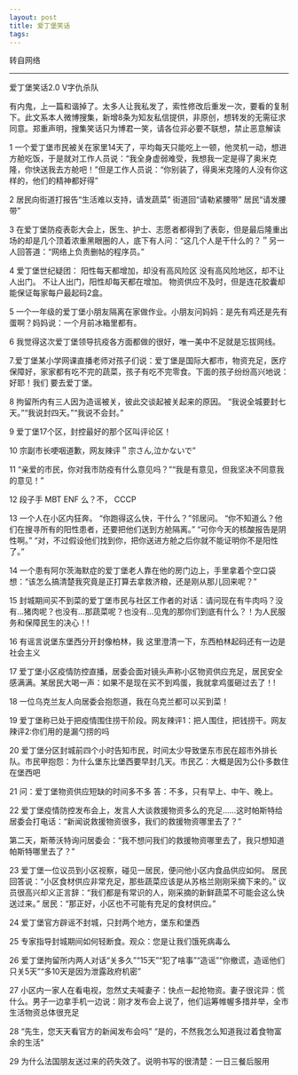 ```yaml
--- 
layout: post
title: 爱丁堡笑话
tags: 
---
```



 

转自网络

---

爱丁堡笑话2.0
V字仇杀队

有内鬼，上一篇和谐掉了。太多人让我私发了，索性修改后重发一次，要看的复制下。此文系本人微博搜集，新增8条为知友私信提供，非原创，想转发的无需征求同意。郑重声明，搜集笑话只为博君一笑，请各位非必要不联想，禁止恶意解读

1 一个爱丁堡市民被关在家里14天了，平均每天只能吃上一顿，他灵机一动，想进方舱吃饭，于是就对工作人员说：“我全身虚弱难受，我想我一定是得了奥米克隆，你快送我去方舱吧！”但是工作人员说：“你别装了，得奥米克隆的人没有你这样的，他们的精神都好得”

2 居民向街道打报告“生活难以支持，请发蔬菜”
街道回“请勒紧腰带”
居民“请发腰带”

3 在爱丁堡防疫表彰大会上，医生、护士、志愿者都得到了表彰，但是最后隆重出场的却是几个顶着浓重黑眼圈的人，底下有人问：“这几个人是干什么的？＂另一人回答道：“网络上负责删帖的程序员。”

4 爱丁堡世纪疑团：
阳性每天都增加，却没有高风险区
没有高风险地区，却不让人出门。
不让人出门，阳性却每天都在增加。
物资供应不及时，但是连花胶囊却能保证每家每户最起码2盒。

5 一个一年级的爱丁堡小朋友隔离在家做作业。小朋友问妈妈：是先有鸡还是先有蛋啊？妈妈说：一个月前冰箱里都有。

6 我觉得这次爱丁堡领导抗疫各方面都做的很好，唯一美中不足就是忘拔网线。

7.爱丁堡某小学网课直播老师对孩子们说：爱丁堡是国际大都市，物资充足，医疗保障好，家家都有吃不完的蔬菜，孩子有吃不完零食。下面的孩子纷纷高兴地说：好耶！我们
要去爱丁堡。

8 拘留所内有三人因为造谣被关，彼此交谈起被关起来的原因。
“我说全城要封七天。”“我说封四天。”“我说不会封。”

9 爱丁堡17个区，封控最好的那个区叫评论区！

10 宗副市长哽咽道歉，网友辣评＂宗さん,泣かないで”

11 “亲爱的市民，你对我市防疫有什么意见吗？”“我是有意见，但我坚决不同意我的意见！”

12 段子手 MBT  ENF 么？不， CCCP

13 一个人在小区内狂奔。
“你跑得这么快，干什么？”邻居问。
“你不知道么？他们在搜寻所有的阳性患者，还要把他们送到方舱隔离。”
“可你今天的核酸报告是阴性啊。”
“对，不过假设他们找到你，把你送进方舱之后你就不能证明你不是阳性了。”

14 一个患有阿尔茨海默症的爱丁堡老人靠在他的房门边上，手里拿着个空口袋想：“该怎么搞清楚我究竟是正打算去拿救济粮，还是刚从那儿回来呢？”

15 封城期间买不到菜的爱丁堡市民与社区工作者的对话：请问现在有牛肉吗？没有…猪肉呢？也没有…那蔬菜呢？也没有…见鬼的那你们到底有什么？！为人民服务和保障民生的决心！!

16 有谣言说堡东堡西分开封像柏林，我 这里澄清一下，东西柏林起码还有一边是社会主义

17 爱丁堡小区疫情防控直播，居委会面对镜头声称小区物资供应充足，居民安全感满满。某居民大喝一声：如果不是现在买不到鸡蛋，我就拿鸡蛋砸过去了！!

18 一位乌克兰友人向居委会抱怨道，我在乌克兰都可以买到菜！

19 爱丁堡称已处于把疫情围住捞干阶段。网友辣评1：把人围住，把钱捞干。网友辣评2:你们用的是漏勺捞的吗

20 爱丁堡分区封城前四个小时告知市民，时间太少导致堡东市民在超市外排长队。市民甲抱怨：为什么堡东比堡西要早封几天。市民乙：大概是因为公仆多数住在堡西吧

21 问：爱丁堡物资供应短缺的时间多不多
答：不多，只有早上、中午、晚上。

22 爱丁堡疫情防控发布会上，发言人大谈救援物资多么的充足……这时帕斯特给居委会打电话：“新闻说救援物资很多，我们的救援物资哪里去了？”

第二天，斯蒂沃特询问居委会：“我不想问我们的救援物资哪里去了，我只想知道帕斯特哪里去了？”

23 爱丁堡一位议员到小区视察，碰见一居民，便问他小区内食品供应如何。
居民回答说：“小区食材供应非常充足，那些蔬菜应该是从苏格兰刚刚采摘下来的。”
议员很高兴却义正言辞：“我们都是有常识的人，刚采摘的新鲜蔬菜不可能会这么快送过来。”
居民：“那正好，小区也不可能有充足的食材供应。”

24 爱丁堡官方辟谣不封城，只封两个地方，堡东和堡西

25 专家指导封城期间如何轻断食。观众：您是让我们饿死病毒么

26 爱丁堡拘留所内两人对话“关多久”“15天”“犯了啥事”“造谣”“你撤谎，造谣他们只关5天”“多10天是因为泄露政府机密”

27 小区内一家人在看电视，忽然丈夫喊妻子：快点一起抢物资。妻子很诧异：慌什么。男子一边拿手机一边说：刚才发布会上说了，他们运筹帷幄多措并举，全市生活物资总体很充足

28 “先生，您天天看官方的新闻发布会吗”
“是的，不然我怎么知道我过着食物富余的生活”

29 为什么法国朋友送过来的药失效了。说明书写的很清楚：一日三餐后服用

